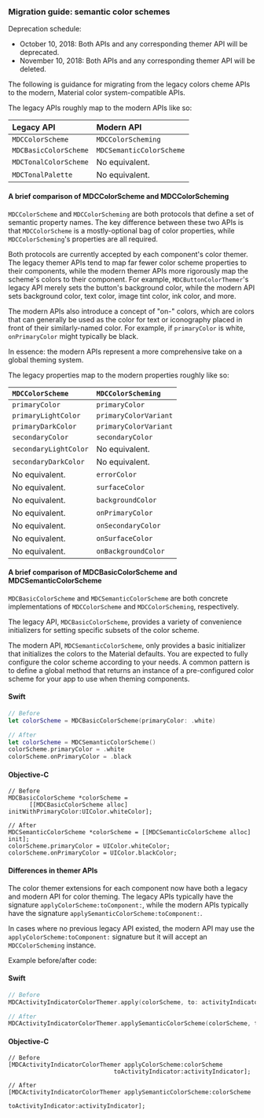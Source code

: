 ### Migration guide: semantic color schemes

Deprecation schedule:

- October 10, 2018: Both APIs and any corresponding themer API will be deprecated.
- November 10, 2018: Both APIs and any corresponding themer API will be deleted.

The following is guidance for migrating from the legacy colors cheme APIs to the modern, Material
color system-compatible APIs.

The legacy APIs roughly map to the modern APIs like so:

| Legacy API            | Modern API               |
|:----------------------|:-------------------------|
| `MDCColorScheme`      | `MDCColorScheming`       |
| `MDCBasicColorScheme` | `MDCSemanticColorScheme` |
| `MDCTonalColorScheme` | No equivalent.           |
| `MDCTonalPalette`     | No equivalent.           |

#### A brief comparison of MDCColorScheme and MDCColorScheming

`MDCColorScheme` and `MDCColorScheming` are both protocols that define a set of semantic property
names. The key difference between these two APIs is that `MDCColorScheme` is a mostly-optional bag
of color properties, while `MDCColorScheming`'s properties are all required.

Both protocols are currently accepted by each component's color themer. The legacy themer APIs
tend to map far fewer color scheme properties to their components, while the modern themer APIs
more rigorously map the scheme's colors to their component. For example, `MDCButtonColorThemer`'s
legacy API merely sets the button's background color, while the modern API sets background
color, text color, image tint color, ink color, and more.

The modern APIs also introduce a concept of "on-" colors, which are colors that can generally
be used as the color for text or iconography placed in front of their similarly-named color. For
example, if `primaryColor` is white, `onPrimaryColor` might typically be black.

In essence: the modern APIs represent a more comprehensive take on a global theming system.

The legacy properties map to the modern properties roughly like so:

| `MDCColorScheme`      | `MDCColorScheming`    |
|:----------------------|:----------------------|
| `primaryColor`        | `primaryColor`        |
| `primaryLightColor`   | `primaryColorVariant` |
| `primaryDarkColor`    | `primaryColorVariant` |
| `secondaryColor`      | `secondaryColor`      |
| `secondaryLightColor` | No equivalent.        |
| `secondaryDarkColor`  | No equivalent.        |
| No equivalent.        | `errorColor`          |
| No equivalent.        | `surfaceColor`        |
| No equivalent.        | `backgroundColor`     |
| No equivalent.        | `onPrimaryColor`      |
| No equivalent.        | `onSecondaryColor`    |
| No equivalent.        | `onSurfaceColor`      |
| No equivalent.        | `onBackgroundColor`   |

#### A brief comparison of MDCBasicColorScheme and MDCSemanticColorScheme

`MDCBasicColorScheme` and `MDCSemanticColorScheme` are both concrete implementations of
`MDCColorScheme` and `MDCColorScheming`, respectively.

The legacy API, `MDCBasicColorScheme`, provides a variety of convenience initializers for setting
specific subsets of the color scheme.

The modern API, `MDCSemanticColorScheme`, only provides a basic initializer that initializes the
colors to the Material defaults. You are expected to fully configure the color scheme according to
your needs. A common pattern is to define a global method that returns an instance of a
pre-configured color scheme for your app to use when theming components.

<!--<div class="material-code-render" markdown="1">-->
#### Swift
```swift
// Before
let colorScheme = MDCBasicColorScheme(primaryColor: .white)

// After
let colorScheme = MDCSemanticColorScheme()
colorScheme.primaryColor = .white
colorScheme.onPrimaryColor = .black
```

#### Objective-C

```objc
// Before
MDCBasicColorScheme *colorScheme =
      [[MDCBasicColorScheme alloc] initWithPrimaryColor:UIColor.whiteColor];

// After
MDCSemanticColorScheme *colorScheme = [[MDCSemanticColorScheme alloc] init];
colorScheme.primaryColor = UIColor.whiteColor;
colorScheme.onPrimaryColor = UIColor.blackColor;
```
<!--</div>-->

#### Differences in themer APIs

The color themer extensions for each component now have both a legacy and modern API for color
theming. The legacy APIs typically have the signature `applyColorScheme:toComponent:`, while the
modern APIs typically have the signature `applySemanticColorScheme:toComponent:`.

In cases where no previous legacy API existed, the modern API may use the
`applyColorScheme:toComponent:` signature but it will accept an `MDCColorScheming` instance.

Example before/after code:

<!--<div class="material-code-render" markdown="1">-->
#### Swift
```swift
// Before
MDCActivityIndicatorColorThemer.apply(colorScheme, to: activityIndicator)

// After
MDCActivityIndicatorColorThemer.applySemanticColorScheme(colorScheme, to: activityIndicator)
```

#### Objective-C

```objc
// Before
[MDCActivityIndicatorColorThemer applyColorScheme:colorScheme
                              toActivityIndicator:activityIndicator];

// After
[MDCActivityIndicatorColorThemer applySemanticColorScheme:colorScheme
                                      toActivityIndicator:activityIndicator];
```
<!--</div>-->

